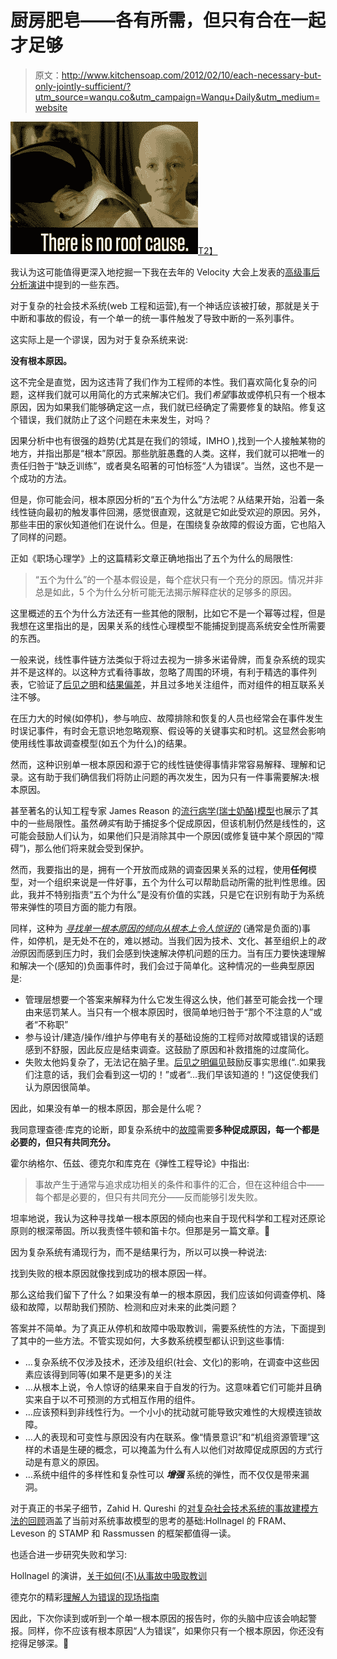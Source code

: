 # 厨房肥皂——各有所需，但只有合在一起才足够

> 原文：<http://www.kitchensoap.com/2012/02/10/each-necessary-but-only-jointly-sufficient/?utm_source=wanqu.co&utm_campaign=Wanqu+Daily&utm_medium=website>

[![](img/07a68d5a4df14cd42f3fe088e7933c31.png "NoRootCause")T2】](http://www.kitchensoap.com/wp-content/uploads/2012/02/NoRootCause.jpg)

我认为这可能值得更深入地挖掘一下我在去年的 Velocity 大会上发表的[高级事后分析演讲](http://velocityconf.com/velocity2011/public/schedule/detail/19766 "Advanced Postmortem Fu")中提到的一些东西。

对于复杂的社会技术系统(web 工程和运营),有一个神话应该被打破，那就是关于中断和事故的假设，有一个单一的统一事件触发了导致中断的一系列事件。

这实际上是一个谬误，因为对于复杂系统来说:

**没有根本原因。**

这不完全是直觉，因为这违背了我们作为工程师的本性。我们喜欢简化复杂的问题，这样我们就可以用简化的方式来解决它们。我们*希望*事故或停机只有一个根本原因，因为如果我们能够确定这一点，我们就已经确定了需要修复的缺陷。修复这个错误，我们就防止了这个问题在未来发生，对吗？

因果分析中也有很强的趋势(尤其是在我们的领域，IMHO ),找到一个人接触某物的地方，并指出那是“根本”原因。那些肮脏愚蠢的人类。这样，我们就可以把唯一的责任归咎于“缺乏训练”，或者臭名昭著的可怕标签“人为错误”。当然，这也不是一个成功的方法。

但是，你可能会问，根本原因分析的“五个为什么”方法呢？从结果开始，沿着一条线性链向最初的触发事件回溯，感觉很直观，这就是它如此受欢迎的原因。另外，那些丰田的家伙知道他们在说什么。但是，在围绕复杂故障的假设方面，它也陷入了同样的问题。

正如《职场心理学》上的这篇精彩文章正确地指出了五个为什么的局限性:

> “五个为什么”的一个基本假设是，每个症状只有一个充分的原因。情况并非总是如此，5 个为什么分析可能无法揭示解释症状的足够多的原因。

这里概述的五个为什么方法还有一些其他的限制，比如它不是一个幂等过程，但是我想在这里指出的是，因果关系的线性心理模型不能捕捉到提高系统安全性所需要的东西。

一般来说，线性事件链方法类似于将过去视为一排多米诺骨牌，而复杂系统的现实并不是这样的。以这种方式看待事故，忽略了周围的环境，有利于精选的事件列表，它验证了[后见之明](http://youarenotsosmart.com/2010/06/14/hindsight-bias/)和[结果偏差](http://en.wikipedia.org/wiki/Outcome_bias "outcome bias")，并且过多地关注组件，而对组件的相互联系关注不够。

在压力大的时候(如停机)，参与响应、故障排除和恢复的人员也经常会在事件发生时误记事件，有时会无意识地忽略观察、假设等的关键事实和时机。这显然会影响使用线性事故调查模型(如五个为什么)的结果。

然而，这种识别单一根本原因和源于它的线性链使得事情非常容易解释、理解和记录。这有助于我们确信我们将防止问题的再次发生，因为只有一件事需要解决:根本原因。

甚至著名的认知工程专家 James Reason 的[流行病学(瑞士奶酪)模型](http://en.wikipedia.org/wiki/Swiss_cheese_model "Swiss Cheese Model")也展示了其中的一些局限性。虽然*确实*有助于捕捉多个促成原因，但该机制仍然是线性的，这可能会鼓励人们认为，如果他们只是消除其中一个原因(或修复链中某个原因的“障碍”)，那么他们将来就会受到保护。

然而，我要指出的是，拥有一个开放而成熟的调查因果关系的过程，使用**任何**模型，对一个组织来说是一件好事，五个为什么可以帮助启动所需的批判性思维。因此，我并不特别指责“五个为什么”是没有价值的实践，只是它在识别有助于为系统带来弹性的项目方面的能力有限。

同样，这种为 *[寻找单一根本原因的倾向从根本上令人惊讶的](http://csel.eng.ohio-state.edu/woods/error/fund_surp.pdf "fundamental surprise")* (通常是负面的)事件，如停机，是无处不在的，难以撼动。当我们因为技术、文化、甚至组织上的*政治*原因而感到压力时，我们会感到快速解决停机问题的压力。当有压力要快速理解和解决一个(感知的)负面事件时，我们会过于简单化。这种情况的一些典型原因是:

*   管理层想要一个答案来解释为什么它发生得这么快，他们甚至可能会找一个理由来惩罚某人。当只有一个根本原因时，很简单地归咎于“那个不注意的人”或者“不称职”
*   参与设计/建造/操作/维护与停电有关的基础设施的工程师对故障或错误的话题感到不舒服，因此反应是结束调查。这鼓励了原因和补救措施的过度简化。
*   失败太他妈复杂了，无法记在脑子里。[后见之明偏见](http://youarenotsosmart.com/2010/06/14/hindsight-bias/ "Hindsight bias")鼓励反事实思维(“..如果我们注意的话，我们会看到这一切的！”或者“…我们早该知道的！”)这促使我们认为原因很简单。

因此，如果没有单一的根本原因，那会是什么呢？

我同意理查德·库克的论断，即复杂系统中的[故障](http://www.ctlab.org/documents/Ch%2007.pdf "How Complex Systems Fail")需要**多种促成原因，每一个都是必要的，但只有共同充分。**

霍尔纳格尔、伍兹、德克尔和库克在《弹性工程导论》中指出:

> 事故产生于通常与追求成功相关的条件和事件的汇合，但在这种组合中——每个都是必要的，但只有共同充分——反而能够引发失败。

坦率地说，我认为这种寻找单一根本原因的倾向也来自于现代科学和工程对还原论原则的根深蒂固。所以我责怪牛顿和笛卡尔。但那是另一篇文章。🙂

因为复杂系统有涌现行为，而不是结果行为，所以可以换一种说法:

找到失败的根本原因就像找到成功的根本原因一样。

那么这给我们留下了什么？如果没有单一的根本原因，我们应该如何调查停机、降级和故障，以帮助我们预防、检测和应对未来的此类问题？

答案并不简单。为了真正从停机和故障中吸取教训，需要系统性的方法，下面提到了其中的一些方法。不管实现如何，大多数系统模型都认识到这些事情:

*   …复杂系统不仅涉及技术，还涉及组织(社会、文化)的影响，在调查中这些因素应该得到同等(如果不是更多)的关注
*   …从根本上说，令人惊讶的结果来自于自发的行为。这意味着它们可能并且确实来自于以不可预测的方式相互作用的组件。
*   …应该预料到非线性行为。一个小小的扰动就可能导致灾难性的大规模连锁故障。
*   …人的表现和可变性与原因没有内在联系。像“情景意识”和“机组资源管理”这样的术语是生硬的概念，可以掩盖为什么有人以他们对故障促成原因的方式行动是有意义的原因。
*   …系统中组件的多样性和复杂性可以 ***增强*** 系统的弹性，而不仅仅是带来漏洞。

对于真正的书呆子细节，Zahid H. Qureshi 的[对复杂社会技术系统的事故建模方法的回顾](https://www.researchgate.net/publication/228683461_A_review_of_accident_modelling_approaches_for_complex_socio-technical_systems)涵盖了当前对系统事故模型的思考的基础:Hollnagel 的 FRAM、Leveson 的 STAMP 和 Rassmussen 的框架都值得一读。

也适合进一步研究失败和学习:

Hollnagel 的演讲，[关于如何(不)从事故中吸取教训](http://www.uis.no/getfile.php/Konferanser/Presentasjoner/Ulykkesgransking%202010/EH_AcciLearn_short.pdf)

德克尔的精彩[理解人为错误的现场指南](http://www.amazon.com/Field-Guide-Understanding-Human-Error/dp/0754648265/)

因此，下次你读到或听到一个单一根本原因的报告时，你的头脑中应该会响起警报。同样，你不应该有根本原因“人为错误”，如果你只有一个根本原因，你还没有挖得足够深。🙂